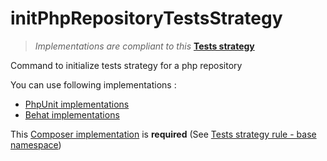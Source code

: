 # initPhpRepositoryTestsStrategy

> *Implementations are compliant to this* **[Tests strategy](https://github.com/yoanm/Readme/blob/master/TESTS_STRATEGY.md)**

Command to initialize tests strategy for a php repository

You can use following implementations : 
* [PhpUnit implementations](https://github.com/yoanm/initRepositoryWithPhpUnit)
* [Behat implementations](https://github.com/yoanm/initRepositoryWithBehat)

This [Composer implementation](https://github.com/yoanm/Readme/blob/master/TESTS_STRATEGY.md#example-composer-implementation) is **required** (See [Tests strategy rule - base namespace](https://github.com/yoanm/Readme/blob/master/TESTS_STRATEGY.md#base-namespace))
